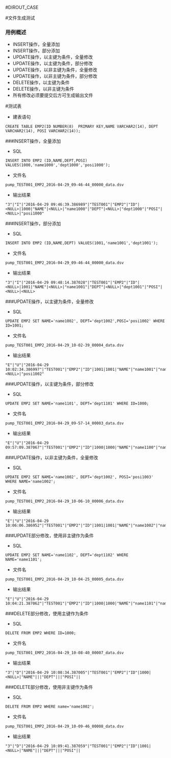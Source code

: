 #DIROUT_CASE



#文件生成测试
### 用例概述
* INSERT操作，全量添加
* INSERT操作，部分添加
* UPDATE操作，以主键为条件，全量修改
* UPDATE操作，以主键为条件，部分修改
* UPDATE操作，以非主键为条件，全量修改
* UPDATE操作，以非主键为条件，部分修改
* DELETE操作，以主键为条件
* DELETE操作，以非主键为条件
* 所有修改必须要提交后方可生成输出文件


#测试表
* 建表语句

```
CREATE TABLE EMP2(ID NUMBER(8)  PRIMARY KEY,NAME VARCHAR2(14), DEPT VARCHAR2(14), POSI VARCHAR2(14));	
```


###INSERT操作，全量添加
 * SQL
 
```
INSERT INTO EMP2 (ID,NAME,DEPT,POSI) VALUES(1000,'name1000','dept1000','posi1000');
```

 * 文件名
 
```
pump_TEST001_EMP2_2016-04-29_09-46-44_00000_data.dsv
```
 
 * 输出结果
 
```
"3"|"I"|"2016-04-29 09:46:39.386989"|"TEST001"|"EMP2"|"ID"|<NULL>|1000|"NAME"|<NULL>|"name1000"|"DEPT"|<NULL>|"dept1000"|"POSI"|<NULL>|"posi1000"
```

###INSERT操作，部分添加

* SQL	
	
```
INSERT INTO EMP2 (ID,NAME,DEPT) VALUES(1001,'name1001','dept1001');
```

* 文件名  


```
pump_TEST001_EMP2_2016-04-29_09-46-44_00000_data.dsv
``` 

	 
* 输出结果	
	
```
"3"|"I"|"2016-04-29 09:48:14.387028"|"TEST001"|"EMP2"|"ID"|<NULL>|1001|"NAME"|<NULL>|"name1001"|"DEPT"|<NULL>|"dept1001"|"POSI"|<NULL>|<NULL>
```
	
###UPDATE操作，以主键为条件，全量修改

* SQL


```
UPDATE EMP2 SET NAME='name1002', DEPT='dept1002',POSI='posi1002' WHERE ID=1001;
```
		
* 文件名

```
pump_TEST001_EMP2_2016-04-29_10-02-39_00004_data.dsv
```
* 输出结果

```
"E"|"U"|"2016-04-29 10:02:34.386997"|"TEST001"|"EMP2"|"ID"|1001|1001|"NAME"|"name1001"|"name1002"|"DEPT"|"dept1001"|"dept1002"|"POSI"|<NULL>|"posi1002"
```
		
		
###UPDATE操作，以主键为条件，部分修改
		
* SQL

```
UPDATE EMP2 SET NAME='name1101', DEPT='dept1101' WHERE ID=1000;
```	
			
* 文件名

```
pump_TEST001_EMP2_2016-04-29_09-57-14_00003_data.dsv
```
			
* 输出结果
	
```
"E"|"U"|"2016-04-29 09:57:09.387067"|"TEST001"|"EMP2"|"ID"|1000|1000|"NAME"|"name1100"|"name1101"|"DEPT"|"dept1100"|"dept1101"|"POSI"||
```

###UPDATE操作，以非主键为条件，全量修改

* SQL

```
UPDATE EMP2 SET NAME='name1002', DEPT='dept1002', POSI='posi1003' WHERE NAME='name1002';
```			
		
* 文件名

```
pump_TEST001_EMP2_2016-04-29_10-06-10_00006_data.dsv
```

* 输出结果

```
"E"|"U"|"2016-04-29 10:06:06.386952"|"TEST001"|"EMP2"|"ID"|1001|1001|"NAME"|"name1002"|"name1002"|"DEPT"|"dept1002"|"dept1002"|"POSI"|"posi1002"|"posi1003"
```

###UPDATE部分修改，使用非主键作为条件

* SQL

```
UPDATE EMP2 SET NAME='name1102', DEPT='dept1102' WHERE NAME='name1101';
```
		
* 文件名

```
pump_TEST001_EMP2_2016-04-29_10-04-25_00005_data.dsv
```

* 输出结果

```
"E"|"U"|"2016-04-29 10:04:21.387062"|"TEST001"|"EMP2"|"ID"|1000|1000|"NAME"|"name1101"|"name1102"|"DEPT"|"dept1101"|"dept1102"|"POSI"||
```

###DELETE部分修改，使用主键作为条件

* SQL

```
DELETE FROM EMP2 WHERE ID=1000;	
```
		
* 文件名

```
pump_TEST001_EMP2_2016-04-29_10-08-40_00007_data.dsv
```
			
* 输出结果

```
"3"|"D"|"2016-04-29 10:08:34.387005"|"TEST001"|"EMP2"|"ID"|1000|<NULL>|"NAME"|||"DEPT"|||"POSI"||
```
				
			
###DELETE部分修改，使用非主键作为条件 
* SQL

```
DELETE FROM EMP2 WHERE name='name1002';
```

* 文件名

```
pump_TEST001_EMP2_2016-04-29_10-09-46_00008_data.dsv
```
			
* 输出结果

```
"3"|"D"|"2016-04-29 10:09:41.387059"|"TEST001"|"EMP2"|"ID"|1001|<NULL>|"NAME"|||"DEPT"|||"POSI"||
```
			
